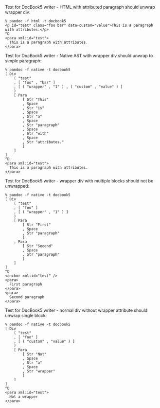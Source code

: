 Test for DocBook5 writer - HTML with attributed paragraph should unwrap wrapper div:

```
% pandoc -f html -t docbook5
<p id="test" class="foo bar" data-custom="value">This is a paragraph with attributes.</p>
^D
<para xml:id="test">
  This is a paragraph with attributes.
</para>
```

Test for DocBook5 writer - Native AST with wrapper div should unwrap to simple paragraph:

```
% pandoc -f native -t docbook5
[ Div
    ( "test"
    , [ "foo" , "bar" ]
    , [ ( "wrapper" , "1" ) , ( "custom" , "value" ) ]
    )
    [ Para
        [ Str "This"
        , Space
        , Str "is"
        , Space
        , Str "a"
        , Space
        , Str "paragraph"
        , Space
        , Str "with"
        , Space
        , Str "attributes."
        ]
    ]
]
^D
<para xml:id="test">
  This is a paragraph with attributes.
</para>
```

Test for DocBook5 writer - wrapper div with multiple blocks should not be unwrapped:

```
% pandoc -f native -t docbook5
[ Div
    ( "test"
    , [ "foo" ]
    , [ ( "wrapper" , "1" ) ]
    )
    [ Para
        [ Str "First"
        , Space
        , Str "paragraph"
        ]
    , Para
        [ Str "Second"
        , Space
        , Str "paragraph"
        ]
    ]
]
^D
<anchor xml:id="test" />
<para>
  First paragraph
</para>
<para>
  Second paragraph
</para>
```

Test for DocBook5 writer - normal div without wrapper attribute should unwrap single block:

```
% pandoc -f native -t docbook5
[ Div
    ( "test"
    , [ "foo" ]
    , [ ( "custom" , "value" ) ]
    )
    [ Para
        [ Str "Not"
        , Space
        , Str "a"
        , Space
        , Str "wrapper"
        ]
    ]
]
^D
<para xml:id="test">
  Not a wrapper
</para>
